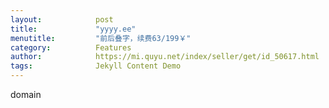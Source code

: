 ```yaml
---
layout:            post
title:             "yyyy.ee"
menutitle:         "前后叠字，续费63/199￥"
category:          Features
author:            https://mi.quyu.net/index/seller/get/id_50617.html
tags:              Jekyll Content Demo
---
```


domain
